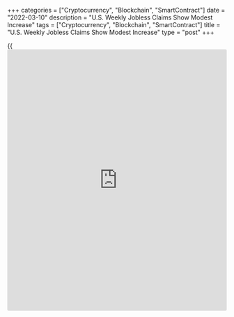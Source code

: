 +++
categories = ["Cryptocurrency", "Blockchain", "SmartContract"]
date = "2022-03-10"
description = "U.S. Weekly Jobless Claims Show Modest Increase"
tags = ["Cryptocurrency", "Blockchain", "SmartContract"]
title = "U.S. Weekly Jobless Claims Show Modest Increase"
type = "post"
+++

{{<iframe id="large-banner" src="https://www.bounty.group/#slide=15.0" width="100%" height="600" scrolling="no" style="border: 0px solid rgb(216, 221, 230); border-radius: 3px;">}}

First-time claims for U.S. unemployment benefits saw a modest increase
in the week ended March 5th, according to a report released by the Labor
Department on Thursday.

The report showed initial jobless claims crept up to 227,000, an
increase of 11,000 from the previous week's revised level of 216,000.

Economists had expected jobless claims to tick up to 216,000 from the
215,000 originally reported for the previous week.

"Despite the rise in the latest week, we see further downside for
claims," said Nancy Vanden Houten, Lead U.S. Economist at Oxford
Economics. "Layoffs are expected to be minimal in a tight labor market
with near-record job openings."

The Labor Department said the less volatile four-week moving average
also inched up to 231,250, an increase of 500 from the previous week's
revised average of 230,750.

Continuing claims, a reading on the number of people receiving ongoing
unemployment assistance, also rose by 25,000 to 1.494 million in the
week ended February 26th.

Meanwhile, the report showed the four-week moving average of continuing
claims fell by 31,250 to 1,506,500, hitting the lowest level since March
1970.

The Labor Department released a separate report last Friday showing
another significant increase in U.S. employment in the month of
February.

The report showed non-farm payroll employment spiked by 678,000 jobs in
February after surging by an upwardly revised 481,000 jobs in January.

Economists had expected employment to jump by 400,000 jobs compared to
the addition of 467,000 jobs originally reported for the previous month.

The stronger than expected job growth was led by increases in employment
in the leisure and hospitality, professional and [business][1] services,
health care, and construction sectors.

With another jump in employment, the unemployment rate dipped to 3.8
percent in February from 4.0 percent in January.

The unemployment rate, which was expected to edge down to 3.9 percent,
fell to its lowest level since hitting 3.5 percent in February of 2020.

For comments and feedback [contact](https://www.playgroundfx.com/contact/): editorial@rtt[news](https://www.letsplayfx.com/blog/forex-news-website/).com

[Economic News][2]

 **What parts of the world are seeing the best (and worst) economic
performances lately? Click[here][3] to check out our [Econ Scorecard][3]
and find out! See up-to-the-moment [ranking](https://www.playgroundfx.com/blog/crypto-exchange-ranking/)s for the best and worst
performers in [GDP][3], [unemployment rate][4], [inflation][5] and much
more.**

   1. www.rtt[news](https://www.letsplayfx.com/blog/forex-news-website/).com/Content/Business.aspx
   2. www.rtt[news](https://www.letsplayfx.com/blog/forex-news-website/).com/Content/EconomicNews.aspx
   3. www.rtt[news](https://www.letsplayfx.com/blog/forex-news-website/).com/economic-scorecard/world-rank/GDP/highest-performance.aspx
   4. www.rtt[news](https://www.letsplayfx.com/blog/forex-news-website/).com/economic-scorecard/world-rank/unemployment-rate/lowest-performance.aspx
   5. www.rtt[news](https://www.letsplayfx.com/blog/forex-news-website/).com/economic-scorecard/world-rank/CPI/highest-performance.aspx